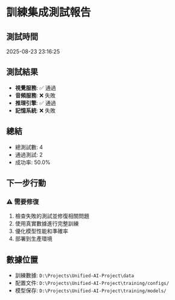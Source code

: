 # 訓練集成測試報告

## 測試時間
2025-08-23 23:16:25

## 測試結果

- **視覺服務**: ✅ 通過
- **音頻服務**: ❌ 失敗
- **推理引擎**: ✅ 通過
- **記憶系統**: ❌ 失敗

## 總結

- 總測試數: 4
- 通過測試: 2
- 成功率: 50.0%

## 下一步行動

### ⚠️ 需要修復

1. 檢查失敗的測試並修復相關問題
2. 使用真實數據進行完整訓練
3. 優化模型性能和準確率
4. 部署到生產環境

## 數據位置

- 訓練數據: `D:\Projects\Unified-AI-Project\data`
- 配置文件: `D:\Projects\Unified-AI-Project\training/configs/`
- 模型保存: `D:\Projects\Unified-AI-Project\training/models/`
